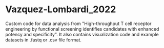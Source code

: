 # Vazquez-Lombardi_2022

Custom code for data analysis from "High-throughput T cell receptor engineering by functional screening identifies candidates with enhanced potency and specificity". It also contains visualization code and example datasets in .fastq or .csv file format.
